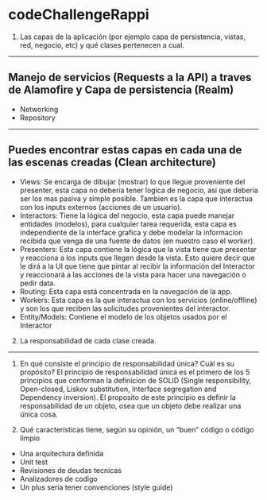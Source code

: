 # codeChallengeRappi

1.	Las capas de la aplicación (por ejemplo capa de persistencia, vistas, red, negocio, etc) y qué clases pertenecen a cual.
    
   --------------------------------------------------------------------------------------------
   Manejo de servicios (Requests a la API) a traves de Alamofire y Capa de persistencia (Realm)
   --------------------------------------------------------------------------------------------
   
   - Networking
   - Repository
   
   ------------------------------------------------------------------------------------
   Puedes encontrar estas capas en cada una de las escenas creadas (Clean architecture)
   ------------------------------------------------------------------------------------
   
   - Views:
      Se encarga de dibujar (mostrar) lo que llegue proveniente del presenter, esta capa no deberia tener logica de
      negocio, asi que deberia ser los mas pasiva y simple posible. Tambien es la capa que interactua con los inputs
      externos (acciones de un usuario).
   - Interactors:
      Tiene la lógica del negocio, esta capa puede manejar entidades (modelos), para cualquier tarea requerida,
      esta capa es independiente de la interface grafica y debe modelar la informacion recibida que venga de una
      fuente de datos (en nuestro caso el worker).
   - Presenters:
      Esta capa contiene la lógica que la vista tiene que presentar y reacciona a los inputs que llegen desde la vista.
      Esto quiere decir que le dirá a la UI que tiene que pintar al recibir la información del Interactor y 
      reaccionará a las acciones de la vista para hacer una navegación o pedir data.
   - Routing:
      Esta capa está concentrada en la navegación de la app.
   - Workers:
      Esta capa es la que interactua con los servicios (online/offline) y son los que reciben las solicitudes provenientes
      del interactor.
   - Entity/Models:
      Contiene el modelo de los objetos usados por el Interactor

2.	La responsabilidad de cada clase creada.

-----------------------------------------------------------------------------------------------------------------------

1.	En qué consiste el principio de responsabilidad única? Cuál es su propósito?
  El principio de responsabilidad única es el primero de los 5 principios que conforman la definicion de SOLID (Single responsibility, Open-closed, Liskov substitution, Interface segregation and Dependency inversion). El proposito de este principio es definir la responsabilidad de un objeto, osea que un objeto debe realizar una única cosa.
  
2.	Qué características tiene, según su opinión, un “buen” código o código limpio
  - Una arquitectura definida
  - Unit test
  - Revisiones de deudas tecnicas
  - Analizadores de codigo
  - Un plus seria tener convenciones (style guide)
  

